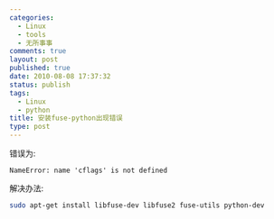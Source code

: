 ```yaml
--- 
categories: 
  - Linux
  - tools
  - 无所事事
comments: true
layout: post
published: true
date: 2010-08-08 17:37:32
status: publish
tags: 
  - Linux
  - python
title: 安装fuse-python出现错误
type: post
---
```

错误为:

``` 
NameError: name 'cflags' is not defined
```

解决办法:

```sh
sudo apt-get install libfuse-dev libfuse2 fuse-utils python-dev
```
